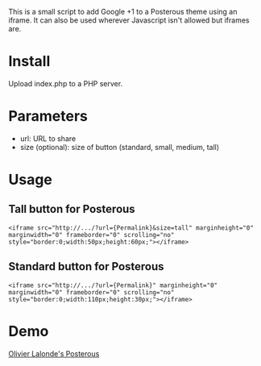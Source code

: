 This is a small script to add Google +1 to a Posterous theme using an iframe. It can also be used wherever Javascript isn't allowed but iframes are.

# Install #

Upload index.php to a PHP server.

# Parameters #

- url: URL to share
- size (optional): size of button (standard, small, medium, tall)

# Usage #

## Tall button for Posterous ###

    <iframe src="http://.../?url={Permalink}&size=tall" marginheight="0" marginwidth="0" frameborder="0" scrolling="no" style="border:0;width:50px;height:60px;"></iframe>
    
## Standard button for Posterous ###
    
    <iframe src="http://.../?url={Permalink}" marginheight="0" marginwidth="0" frameborder="0" scrolling="no" style="border:0;width:110px;height:30px;"></iframe>

# Demo #

[Olivier Lalonde's Posterous](http://www.syskall.com)
